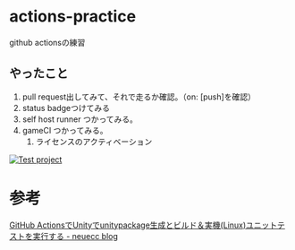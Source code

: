 # actions-practice
github actionsの練習

## やったこと
1. pull request出してみて、それで走るか確認。（on: [push]を確認）
1. status badgeつけてみる
1. self host runner つかってみる。
1. gameCI つかってみる。
    1. ライセンスのアクティベーション

[![Test project](https://github.com/nssuperx/actions-practice/actions/workflows/gameci-main.yml/badge.svg)](https://github.com/nssuperx/actions-practice/actions/workflows/gameci-main.yml)

# 参考
[GitHub ActionsでUnityでunitypackage生成とビルド＆実機(Linux)ユニットテストを実行する - neuecc blog](http://neue.cc/2020/04/22_591.html)
